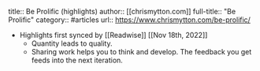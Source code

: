 title:: Be Prolific (highlights)
author:: [[chrismytton.com]]
full-title:: "Be Prolific"
category:: #articles
url:: https://www.chrismytton.com/be-prolific/

- Highlights first synced by [[Readwise]] [[Nov 18th, 2022]]
	- Quantity leads to quality.
	- Sharing work helps you to think and develop. The feedback you get feeds into the next iteration.